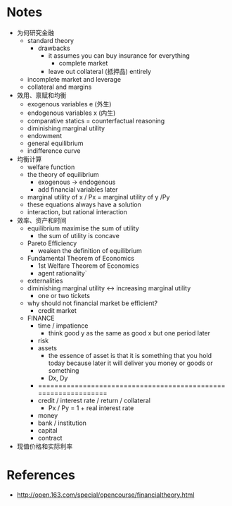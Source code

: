 # Notes

 - 为何研究金融 
    - standard theory
        - drawbacks
            - it assumes you can buy insurance for everything
                - complete market
            - leave out collateral (抵押品) entirely
    - incomplete market and leverage
    - collateral and margins
 - 效用、禀赋和均衡
    - exogenous variables e (外生)
    - endogenous variables x (内生)
    - comparative statics = counterfactual reasoning
    - diminishing marginal utility
    - endowment
    - general equilibrium
    - indifference curve
 - 均衡计算
    - welfare function
    - the theory of equilibrium
        - exogenous -> endogenous
        - add financial variables later
    - marginal utility of x / Px = marginal utility of y /Py
    - these equations always have a solution
    - interaction, but rational interaction
 - 效率、资产和时间
    - equilibrium maximise the sum of utility
        - the sum of utility is concave
    - Pareto Efficiency
        - weaken the definition of equilibrium
    - Fundamental Theorem of Economics
        - 1st Welfare Theorem of Economics
        - agent rationality`
    - externalities
    - diminishing marginal utility <-> increasing marginal utility
        - one or two tickets
    - why should not financial market be efficient?
        - credit market
    - FINANCE
        - time / impatience
            - think good y as the same as good x but one period later
        - risk
        - assets
            - the essence of asset is that it is something that you hold today because later it will deliver you money or goods or something
            - Dx, Dy
        - ===============================================================
        - credit / interest rate / return / collateral
            - Px / Py = 1 + real interest rate
        - money
        - bank / institution
        - capital
        - contract
 - 现值价格和实际利率
 
# References 

 - http://open.163.com/special/opencourse/financialtheory.html